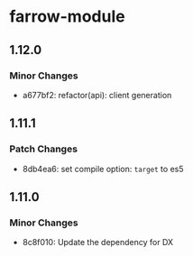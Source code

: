 # farrow-module

## 1.12.0

### Minor Changes

- a677bf2: refactor(api): client generation

## 1.11.1

### Patch Changes

- 8db4ea6: set compile option: `target` to es5

## 1.11.0

### Minor Changes

- 8c8f010: Update the dependency for DX
